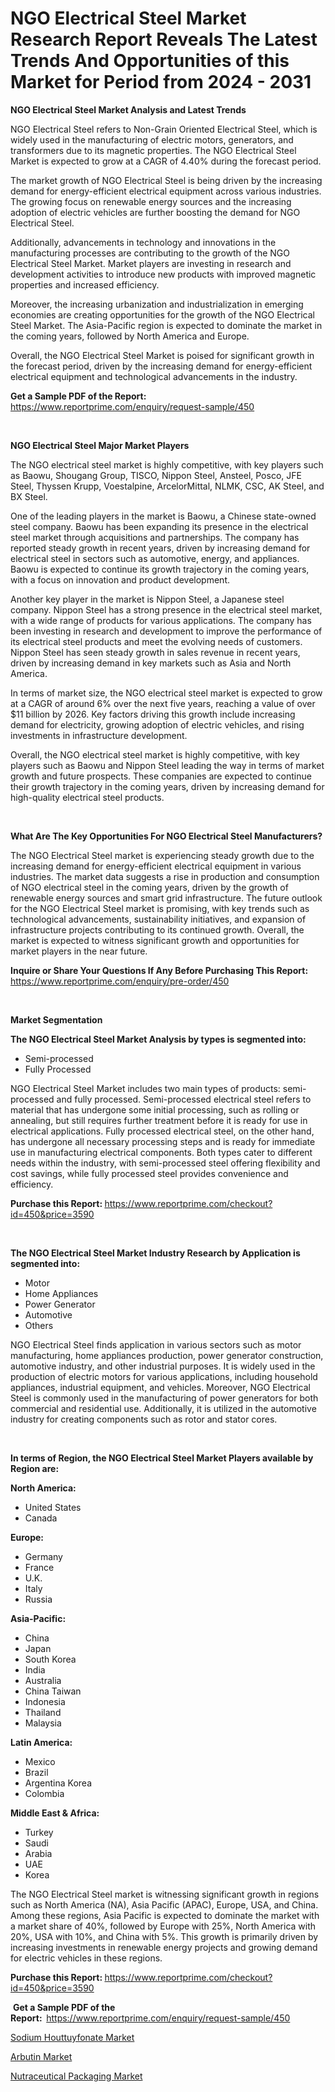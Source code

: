 <p><h1>NGO Electrical Steel Market Research Report Reveals The Latest Trends And Opportunities of this Market for Period from 2024 - 2031</h1></p><p><strong>NGO Electrical Steel Market Analysis and Latest Trends</strong></p>
<p><p>NGO Electrical Steel refers to Non-Grain Oriented Electrical Steel, which is widely used in the manufacturing of electric motors, generators, and transformers due to its magnetic properties. The NGO Electrical Steel Market is expected to grow at a CAGR of 4.40% during the forecast period. </p><p>The market growth of NGO Electrical Steel is being driven by the increasing demand for energy-efficient electrical equipment across various industries. The growing focus on renewable energy sources and the increasing adoption of electric vehicles are further boosting the demand for NGO Electrical Steel. </p><p>Additionally, advancements in technology and innovations in the manufacturing processes are contributing to the growth of the NGO Electrical Steel Market. Market players are investing in research and development activities to introduce new products with improved magnetic properties and increased efficiency.</p><p>Moreover, the increasing urbanization and industrialization in emerging economies are creating opportunities for the growth of the NGO Electrical Steel Market. The Asia-Pacific region is expected to dominate the market in the coming years, followed by North America and Europe.</p><p>Overall, the NGO Electrical Steel Market is poised for significant growth in the forecast period, driven by the increasing demand for energy-efficient electrical equipment and technological advancements in the industry.</p></p>
<p><strong>Get a Sample PDF of the Report:&nbsp;</strong> <a href="https://www.reportprime.com/enquiry/request-sample/450">https://www.reportprime.com/enquiry/request-sample/450</a></p>
<p>&nbsp;</p>
<p><strong>NGO Electrical Steel Major Market Players</strong></p>
<p><p>The NGO electrical steel market is highly competitive, with key players such as Baowu, Shougang Group, TISCO, Nippon Steel, Ansteel, Posco, JFE Steel, Thyssen Krupp, Voestalpine, ArcelorMittal, NLMK, CSC, AK Steel, and BX Steel. </p><p>One of the leading players in the market is Baowu, a Chinese state-owned steel company. Baowu has been expanding its presence in the electrical steel market through acquisitions and partnerships. The company has reported steady growth in recent years, driven by increasing demand for electrical steel in sectors such as automotive, energy, and appliances. Baowu is expected to continue its growth trajectory in the coming years, with a focus on innovation and product development.</p><p>Another key player in the market is Nippon Steel, a Japanese steel company. Nippon Steel has a strong presence in the electrical steel market, with a wide range of products for various applications. The company has been investing in research and development to improve the performance of its electrical steel products and meet the evolving needs of customers. Nippon Steel has seen steady growth in sales revenue in recent years, driven by increasing demand in key markets such as Asia and North America.</p><p>In terms of market size, the NGO electrical steel market is expected to grow at a CAGR of around 6% over the next five years, reaching a value of over $11 billion by 2026. Key factors driving this growth include increasing demand for electricity, growing adoption of electric vehicles, and rising investments in infrastructure development.</p><p>Overall, the NGO electrical steel market is highly competitive, with key players such as Baowu and Nippon Steel leading the way in terms of market growth and future prospects. These companies are expected to continue their growth trajectory in the coming years, driven by increasing demand for high-quality electrical steel products.</p></p>
<p>&nbsp;</p>
<p><strong>What Are The Key Opportunities For NGO Electrical Steel Manufacturers?</strong></p>
<p><p>The NGO Electrical Steel market is experiencing steady growth due to the increasing demand for energy-efficient electrical equipment in various industries. The market data suggests a rise in production and consumption of NGO electrical steel in the coming years, driven by the growth of renewable energy sources and smart grid infrastructure. The future outlook for the NGO Electrical Steel market is promising, with key trends such as technological advancements, sustainability initiatives, and expansion of infrastructure projects contributing to its continued growth. Overall, the market is expected to witness significant growth and opportunities for market players in the near future.</p></p>
<p><strong>Inquire or Share Your Questions If Any Before Purchasing This Report:</strong> <a href="https://www.reportprime.com/enquiry/pre-order/450">https://www.reportprime.com/enquiry/pre-order/450</a></p>
<p>&nbsp;</p>
<p><strong>Market Segmentation</strong></p>
<p><strong>The NGO Electrical Steel Market Analysis by types is segmented into:</strong></p>
<p><ul><li>Semi-processed</li><li>Fully Processed</li></ul></p>
<p><p>NGO Electrical Steel Market includes two main types of products: semi-processed and fully processed. Semi-processed electrical steel refers to material that has undergone some initial processing, such as rolling or annealing, but still requires further treatment before it is ready for use in electrical applications. Fully processed electrical steel, on the other hand, has undergone all necessary processing steps and is ready for immediate use in manufacturing electrical components. Both types cater to different needs within the industry, with semi-processed steel offering flexibility and cost savings, while fully processed steel provides convenience and efficiency.</p></p>
<p><strong>Purchase this Report:&nbsp;</strong><a href="https://www.reportprime.com/checkout?id=450&price=3590">https://www.reportprime.com/checkout?id=450&price=3590</a></p>
<p>&nbsp;</p>
<p><strong>The NGO Electrical Steel Market Industry Research by Application is segmented into:</strong></p>
<p><ul><li>Motor</li><li>Home Appliances</li><li>Power Generator</li><li>Automotive</li><li>Others</li></ul></p>
<p><p>NGO Electrical Steel finds application in various sectors such as motor manufacturing, home appliances production, power generator construction, automotive industry, and other industrial purposes. It is widely used in the production of electric motors for various applications, including household appliances, industrial equipment, and vehicles. Moreover, NGO Electrical Steel is commonly used in the manufacturing of power generators for both commercial and residential use. Additionally, it is utilized in the automotive industry for creating components such as rotor and stator cores.</p></p>
<p>&nbsp;</p>
<p><strong>In terms of Region, the NGO Electrical Steel Market Players available by Region are:</strong></p>
<p>
    <p> <strong> North America: </strong>
        <ul>
            <li>United States</li>
            <li>Canada</li>
        </ul>
        </p> 
    <p> <strong> Europe: </strong>
        <ul>
            <li>Germany</li>
            <li>France</li>
            <li>U.K.</li>
            <li>Italy</li>
            <li>Russia</li>
        </ul>
        </p> 
    <p> <strong> Asia-Pacific: </strong>
        <ul>
            <li>China</li>
            <li>Japan</li>
            <li>South Korea</li>
            <li>India</li>
            <li>Australia</li>
            <li>China Taiwan</li>
            <li>Indonesia</li>
            <li>Thailand</li>
            <li>Malaysia</li>
        </ul>
        </p> 
    <p> <strong> Latin America: </strong>
        <ul>
            <li>Mexico</li>
            <li>Brazil</li>
            <li>Argentina Korea</li>
            <li>Colombia</li>
        </ul>
        </p> 
    <p> <strong> Middle East & Africa: </strong>
        <ul>
            <li>Turkey</li>
            <li>Saudi</li>
            <li>Arabia</li>
            <li>UAE</li>
            <li>Korea</li>
        </ul>
    </p>
    </p>
<p><p>The NGO Electrical Steel market is witnessing significant growth in regions such as North America (NA), Asia Pacific (APAC), Europe, USA, and China. Among these regions, Asia Pacific is expected to dominate the market with a market share of 40%, followed by Europe with 25%, North America with 20%, USA with 10%, and China with 5%. This growth is primarily driven by increasing investments in renewable energy projects and growing demand for electric vehicles in these regions.</p></p>
<p><strong>Purchase this Report: </strong><a href="https://www.reportprime.com/checkout?id=450&price=3590">https://www.reportprime.com/checkout?id=450&price=3590</a></p>
<p>&nbsp;<strong>Get a Sample PDF of the Report:&nbsp;&nbsp;</strong><a href="https://www.reportprime.com/enquiry/request-sample/450">https://www.reportprime.com/enquiry/request-sample/450</a></p>
<p><strong></strong></p>
<p><p><a href="https://github.com/brentleyjimmiealvaradoz4l1rea/Market-Research-Report-List-1/blob/main/sodium-houttuyfonate-market.md">Sodium Houttuyfonate Market</a></p><p><a href="https://github.com/Angelnienowdseej3e45z3p8c/Market-Research-Report-List-1/blob/main/arbutin-market.md">Arbutin Market</a></p><p><a href="https://github.com/eeaveuhhh/Market-Research-Report-List-1/blob/main/nutraceutical-packaging-market.md">Nutraceutical Packaging Market</a></p></p>